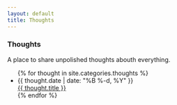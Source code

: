 ```yaml
---
layout: default
title: Thoughts
---
```


### Thoughts

A place to share unpolished thoughts abouth everything.

<ul class="posts">
  {% for thought in site.categories.thoughts %}
    <li>
      <div class="publish-date">
        <time pubdate="">{{ thought.date | date: "%B %-d, %Y" }}</time>
      </div>
      <a href="{{ thought.url }}">{{ thought.title }}</a>
    </li>
  {% endfor %}
</ul>